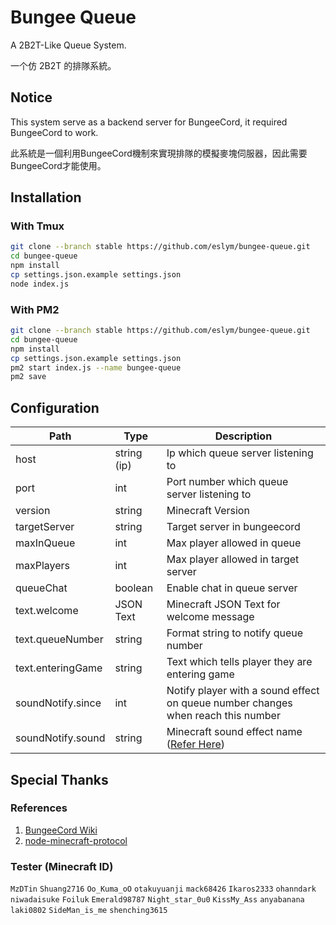 # Bungee Queue
A 2B2T-Like Queue System.

一个仿 2B2T 的排隊系統。

## Notice
This system serve as a backend server for BungeeCord, it required BungeeCord to work.

此系統是一個利用BungeeCord機制來實現排隊的模擬麥塊伺服器，因此需要BungeeCord才能使用。

## Installation
### With Tmux
```bash
git clone --branch stable https://github.com/eslym/bungee-queue.git
cd bungee-queue
npm install
cp settings.json.example settings.json
node index.js
```
### With PM2
```bash
git clone --branch stable https://github.com/eslym/bungee-queue.git
cd bungee-queue
npm install
cp settings.json.example settings.json
pm2 start index.js --name bungee-queue
pm2 save
```

## Configuration
| Path              | Type        | Description                                                                                       |
|-------------------|-------------|---------------------------------------------------------------------------------------------------|
| host              | string (ip) | Ip which queue server listening to                                                                |
| port              | int         | Port number which queue server listening to                                                       |
| version           | string      | Minecraft Version                                                                                 |
| targetServer      | string      | Target server in bungeecord                                                                       |
| maxInQueue        | int         | Max player allowed in queue                                                                       |
| maxPlayers        | int         | Max player allowed in target server                                                               |
| queueChat         | boolean     | Enable chat in queue server                                                                       |
| text.welcome      | JSON Text   | Minecraft JSON Text for welcome message                                                           |
| text.queueNumber  | string      | Format string to notify queue number                                                              |
| text.enteringGame | string      | Text which tells player they are entering game                                                    |
| soundNotify.since | int         | Notify player with a sound effect on queue number changes when reach this number                  |
| soundNotify.sound | string      | Minecraft sound effect name ([Refer Here](https://pokechu22.github.io/Burger/1.14.4.html#sounds)) |

## Special Thanks
### References
1. [BungeeCord Wiki](https://www.spigotmc.org/wiki/bungeecord/)
2. [node-minecraft-protocol](https://github.com/PrismarineJS/node-minecraft-protocol)
### Tester (Minecraft ID)
```MzDTin``` ```Shuang2716``` ```Oo_Kuma_oO``` ```otakuyuanji``` ```mack68426```
```Ikaros2333``` ```ohanndark``` ```niwadaisuke``` ```Foiluk``` ```Emerald98787```
```Night_star_0u0``` ```KissMy_Ass``` ```anyabanana``` ```laki0802``` ```SideMan_is_me```
```shenching3615```